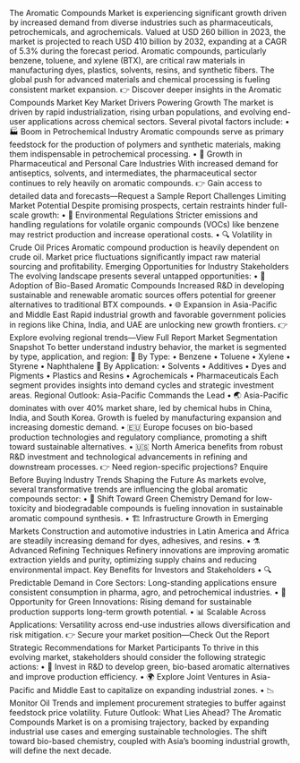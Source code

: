 The Aromatic Compounds Market is experiencing significant growth driven by increased demand from diverse industries such as pharmaceuticals, petrochemicals, and agrochemicals. Valued at USD 260 billion in 2023, the market is projected to reach USD 410 billion by 2032, expanding at a CAGR of 5.3% during the forecast period.
Aromatic compounds, particularly benzene, toluene, and xylene (BTX), are critical raw materials in manufacturing dyes, plastics, solvents, resins, and synthetic fibers. The global push for advanced materials and chemical processing is fueling consistent market expansion.
👉 Discover deeper insights in the Aromatic Compounds Market
Key Market Drivers Powering Growth
The market is driven by rapid industrialization, rising urban populations, and evolving end-user applications across chemical sectors. Several pivotal factors include:
•	🏭 Boom in Petrochemical Industry
Aromatic compounds serve as primary feedstock for the production of polymers and synthetic materials, making them indispensable in petrochemical processing.
•	💊 Growth in Pharmaceutical and Personal Care Industries
With increased demand for antiseptics, solvents, and intermediates, the pharmaceutical sector continues to rely heavily on aromatic compounds.
👉 Gain access to detailed data and forecasts—Request a Sample Report
Challenges Limiting Market Potential
Despite promising prospects, certain restraints hinder full-scale growth:
•	🌱 Environmental Regulations
Stricter emissions and handling regulations for volatile organic compounds (VOCs) like benzene may restrict production and increase operational costs.
•	🔍 Volatility in Crude Oil Prices
Aromatic compound production is heavily dependent on crude oil. Market price fluctuations significantly impact raw material sourcing and profitability.
Emerging Opportunities for Industry Stakeholders
The evolving landscape presents several untapped opportunities:
•	🌿 Adoption of Bio-Based Aromatic Compounds
Increased R&D in developing sustainable and renewable aromatic sources offers potential for greener alternatives to traditional BTX compounds.
•	🌐 Expansion in Asia-Pacific and Middle East
Rapid industrial growth and favorable government policies in regions like China, India, and UAE are unlocking new growth frontiers.
👉 Explore evolving regional trends—View Full Report
Market Segmentation Snapshot
To better understand industry behavior, the market is segmented by type, application, and region:
📌 By Type:
•	Benzene
•	Toluene
•	Xylene
•	Styrene
•	Naphthalene
🧪 By Application:
•	Solvents
•	Additives
•	Dyes and Pigments
•	Plastics and Resins
•	Agrochemicals
•	Pharmaceuticals
Each segment provides insights into demand cycles and strategic investment areas.
Regional Outlook: Asia-Pacific Commands the Lead
•	🌏 Asia-Pacific dominates with over 40% market share, led by chemical hubs in China, India, and South Korea. Growth is fueled by manufacturing expansion and increasing domestic demand.
•	🇪🇺 Europe focuses on bio-based production technologies and regulatory compliance, promoting a shift toward sustainable alternatives.
•	🇺🇸 North America benefits from robust R&D investment and technological advancements in refining and downstream processes.
👉 Need region-specific projections? Enquire Before Buying
Industry Trends Shaping the Future
As markets evolve, several transformative trends are influencing the global aromatic compounds sector:
•	🧬 Shift Toward Green Chemistry
Demand for low-toxicity and biodegradable compounds is fueling innovation in sustainable aromatic compound synthesis.
•	🏗️ Infrastructure Growth in Emerging Markets
Construction and automotive industries in Latin America and Africa are steadily increasing demand for dyes, adhesives, and resins.
•	⚗️ Advanced Refining Techniques
Refinery innovations are improving aromatic extraction yields and purity, optimizing supply chains and reducing environmental impact.
Key Benefits for Investors and Stakeholders
•	🔍 Predictable Demand in Core Sectors: Long-standing applications ensure consistent consumption in pharma, agro, and petrochemical industries.
•	🌱 Opportunity for Green Innovations: Rising demand for sustainable production supports long-term growth potential.
•	📊 Scalable Across Applications: Versatility across end-use industries allows diversification and risk mitigation.
👉 Secure your market position—Check Out the Report
Strategic Recommendations for Market Participants
To thrive in this evolving market, stakeholders should consider the following strategic actions:
•	🚀 Invest in R&D to develop green, bio-based aromatic alternatives and improve production efficiency.
•	🌍 Explore Joint Ventures in Asia-Pacific and Middle East to capitalize on expanding industrial zones.
•	📉 Monitor Oil Trends and implement procurement strategies to buffer against feedstock price volatility.
Future Outlook: What Lies Ahead?
The Aromatic Compounds Market is on a promising trajectory, backed by expanding industrial use cases and emerging sustainable technologies. The shift toward bio-based chemistry, coupled with Asia’s booming industrial growth, will define the next decade.

